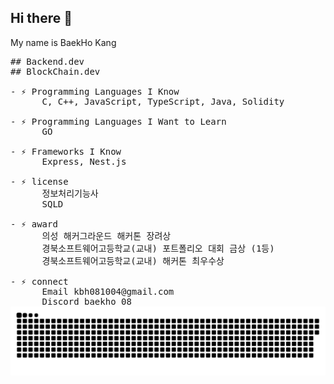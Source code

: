 ## Hi there 👋
My name is BaekHo Kang <br>
<pre>
## Backend.dev
## BlockChain.dev

- ⚡ Programming Languages I Know
      C, C++, JavaScript, TypeScript, Java, Solidity 
      
- ⚡ Programming Languages I Want to Learn
      GO
      
- ⚡ Frameworks I Know
      Express, Nest.js

- ⚡ license 
      정보처리기능사
      SQLD
      
- ⚡ award
      의성 해커그라운드 해커톤 장려상
      경북소프트웨어고등학교(교내) 포트폴리오 대회 금상 (1등)
      경북소프트웨어고등학교(교내) 해커톤 최우수상
      
- ⚡ connect
      Email kbh081004@gmail.com
      Discord baekho_08
<img src="https://github.com/kangbaek324/kangbaek324/blob/output/github-contribution-grid-snake-dark.svg"/>
</pre>

